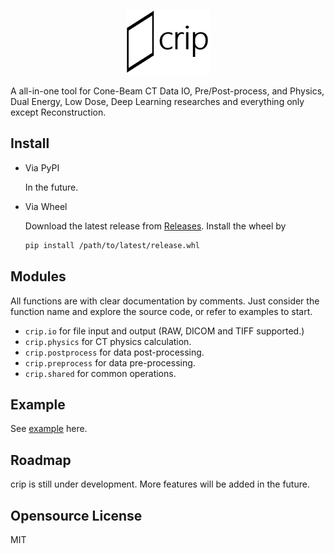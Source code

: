 <p align="center">
  <img src="crip.png" />
</p>

A all-in-one tool for Cone-Beam CT Data IO, Pre/Post-process, and Physics, Dual Energy, Low Dose, Deep Learning researches and everything only except Reconstruction.

## Install

- Via PyPI

  In the future.

- Via Wheel

  Download the latest release from [Releases](https://github.com/z0gSh1u/crip/releases). Install the wheel by

  ```sh
  pip install /path/to/latest/release.whl
  ```

## Modules

All functions are with clear documentation by comments. Just consider the function name and explore the source code, or refer to examples to start.

- `crip.io` for file input and output (RAW, DICOM and TIFF supported.)
- `crip.physics` for CT physics calculation.
- `crip.postprocess` for data post-processing.
- `crip.preprocess` for data pre-processing.
- `crip.shared` for common operations.

## Example

See [example](./example) here.

## Roadmap

crip is still under development. More features will be added in the future.

## Opensource License

MIT

